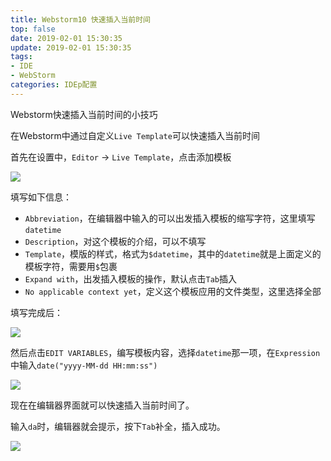 ```yaml
---
title: Webstorm10 快速插入当前时间
top: false
date: 2019-02-01 15:30:35
update: 2019-02-01 15:30:35
tags:
- IDE
- WebStorm
categories: IDEp配置
---
```


Webstorm快速插入当前时间的小技巧

<!-- more -->

在Webstorm中通过自定义`Live Template`可以快速插入当前时间

首先在设置中，`Editor` → `Live Template`，点击添加模板

![](http://image.oldzhou.cn/1.png)

填写如下信息：

- `Abbreviation`，在编辑器中输入的可以出发插入模板的缩写字符，这里填写`datetime`
- `Description`，对这个模板的介绍，可以不填写
- `Template`，模版的样式，格式为`$datetime`，其中的`datetime`就是上面定义的模板字符，需要用`$`包裹
- `Expand with`，出发插入模板的操作，默认点击`Tab`插入
- `No applicable context yet`，定义这个模板应用的文件类型，这里选择全部

填写完成后：

![](http://image.oldzhou.cn/2.png)

然后点击`EDIT VARIABLES`，编写模板内容，选择`datetime`那一项，在`Expression`中输入`date("yyyy-MM-dd HH:mm:ss")`

![](http://image.oldzhou.cn/3.png)

现在在编辑器界面就可以快速插入当前时间了。

输入`da`时，编辑器就会提示，按下`Tab`补全，插入成功。

![](http://image.oldzhou.cn/4.png)
